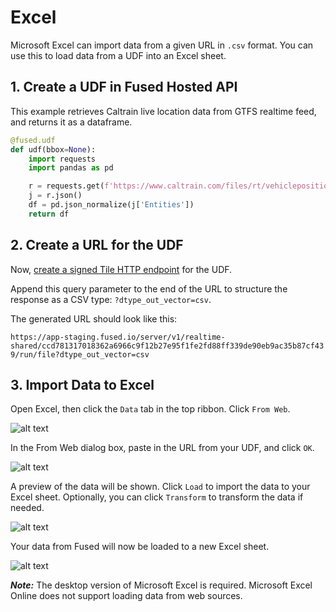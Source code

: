 # Excel

Microsoft Excel can import data from a given URL in `.csv` format. You can use this to load data from a UDF into an Excel sheet.


## 1. Create a UDF in Fused Hosted API

This example retrieves Caltrain live location data from GTFS realtime feed, and returns it as a dataframe.

```python
@fused.udf
def udf(bbox=None):
    import requests
    import pandas as pd

    r = requests.get(f'https://www.caltrain.com/files/rt/vehiclepositions/CT.json')
    j = r.json()
    df = pd.json_normalize(j['Entities'])
    return df
```


## 2. Create a URL for the UDF

Now, [create a signed Tile HTTP endpoint](/basics/core-concepts/#generate-endpoints-with-workbench) for the UDF.

Append this query parameter to the end of the URL to structure the response as a CSV type: `?dtype_out_vector=csv`.

The generated URL should look like this:

`https://app-staging.fused.io/server/v1/realtime-shared/ccd781317018362a6966c9f12b27e95f1fe2fd88ff339de90eb9ac35b87cf439/run/file?dtype_out_vector=csv`



## 3. Import Data to Excel

Open Excel, then click the `Data` tab in the top ribbon. Click `From Web`.

![alt text](https://fused-magic.s3.us-west-2.amazonaws.com/docs_assets/gifs/excel_start.png)

In the From Web dialog box, paste in the URL from your UDF, and click `OK`.

![alt text](https://fused-magic.s3.us-west-2.amazonaws.com/docs_assets/gifs/excel_load.png)

A preview of the data will be shown. Click `Load` to import the data to your Excel sheet. Optionally, you can click `Transform` to transform the data if needed.

![alt text](https://fused-magic.s3.us-west-2.amazonaws.com/docs_assets/gifs/excel_preview.png)

Your data from Fused will now be loaded to a new Excel sheet.

![alt text](https://fused-magic.s3.us-west-2.amazonaws.com/docs_assets/gifs/excel_loaded.png)


**_Note:_** The desktop version of Microsoft Excel is required. Microsoft Excel Online does not support loading data from web sources.
